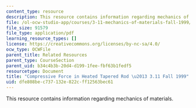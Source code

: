 ```yaml
---
content_type: resource
description: This resource contains information regarding mechanics of materials.
file: /ol-ocw-studio-app/courses/3-11-mechanics-of-materials-fall-1999/dfe808bec737132e822cff12563bec61_MIT3_11F99_p113.pdf
file_size: 91579
file_type: application/pdf
learning_resource_types: []
license: https://creativecommons.org/licenses/by-nc-sa/4.0/
ocw_type: OCWFile
parent_title: Related Resources
parent_type: CourseSection
parent_uid: b34c4b3b-20d4-d199-1fee-fbf63b1fedf5
resourcetype: Document
title: "Compressive Force in Heated Tapered Rod \u2013 3.11 Fall 1999"
uid: dfe808be-c737-132e-822c-ff12563bec61
---
```

This resource contains information regarding mechanics of materials.